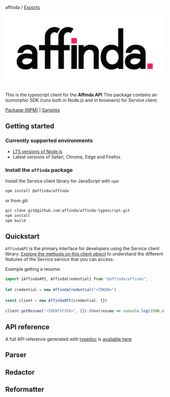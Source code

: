 affinda / [Exports](modules.md)

![affinda logo](affinda_logo.png)

This is the typescript client for the **Affinda API**
This package contains an isomorphic SDK (runs both in Node.js and in browsers) for Service client.

[Package (NPM)](https://www.npmjs.com/package/affinda) |
[Samples](https://github.com/Azure-Samples/azure-samples-js-management)

## Getting started

### Currently supported environments

- [LTS versions of Node.js](https://nodejs.org/about/releases/)
- Latest versions of Safari, Chrome, Edge and Firefox.

### Install the `affinda` package

Install the Service client library for JavaScript with `npm`:

```bash
npm install @affinda/affinda
```
or from git:
```shell
git clone git@github.com:affinda/affinda-typescript.git
npm install
npm build
```

## Quickstart

`AffindaAPI` is the primary interface for developers using the Service client library. [Explore the methods on this client object](./docs/classes/AffindaAPI.md) to understand the different features of the Service service that you can access.

Example getting a resume:
```typescript
import {AffindaAPI, AffindaCredential} from "@affinda/affinda";

let credential = new AffindaCredential("<TOKEN>")

const client = new AffindaAPI(credential, {})

client.getResume("<IDENTIFIER>", {}).then(resume => console.log(JSON.stringify(resume)))
```

## API reference

A full API reference generated with [typedoc](https://github.com/TypeStrong/typedoc) is [available here](./docs/modules.md)

## Parser
## Redactor
## Reformatter
